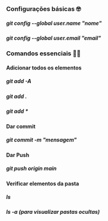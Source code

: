 ### Configurações básicas :nerd_face:

##### git config --global user.name "nome"

##### git config --global user.email "email"



### Comandos essenciais :woman_cartwheeling:

#### Adicionar todos os elementos

##### git add -A   

##### git add .

##### git add *

#### Dar commit

##### git commit -m "mensagem"

#### Dar Push

##### git push origin main

#### Verificar elementos da pasta

##### ls

##### ls -a (para visualizar pastas ocultas)







